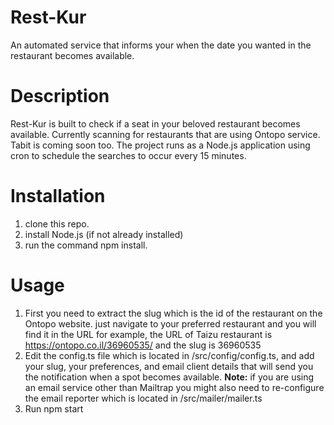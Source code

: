 # Rest-Kur
An automated service that informs your when the date you wanted in the restaurant becomes available. 

# Description
Rest-Kur is built to check if a seat in your beloved restaurant becomes available.
Currently scanning for restaurants that are using Ontopo service.
Tabit is coming soon too.
The project runs as a Node.js application using cron to schedule the searches to occur every 15 minutes.

# Installation
1. clone this repo.
2. install Node.js (if not already installed)
3. run the command npm install.

# Usage
1. First you need to extract the slug which is the id of the restaurant on the Ontopo website.
    just navigate to your preferred restaurant and you will find it in the URL for example,
    the URL of Taizu restaurant is https://ontopo.co.il/36960535/ and the slug is 36960535
2. Edit the config.ts file which is located in /src/config/config.ts, and add your slug, your preferences, and email client details 
    that will send you the notification when a spot becomes available. 
    **Note:** if you are using an email service other than Mailtrap you might also need to re-configure the email reporter
    which is located in /src/mailer/mailer.ts
3. Run npm start


